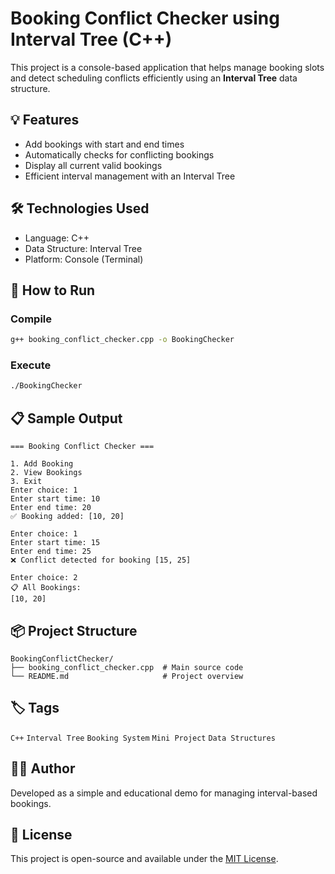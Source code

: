 
# Booking Conflict Checker using Interval Tree (C++)

This project is a console-based application that helps manage booking slots and detect scheduling conflicts efficiently using an **Interval Tree** data structure.

## 💡 Features
- Add bookings with start and end times
- Automatically checks for conflicting bookings
- Display all current valid bookings
- Efficient interval management with an Interval Tree

## 🛠️ Technologies Used
- Language: C++
- Data Structure: Interval Tree
- Platform: Console (Terminal)

## 🚀 How to Run

### Compile
```bash
g++ booking_conflict_checker.cpp -o BookingChecker
```

### Execute
```bash
./BookingChecker
```

## 📋 Sample Output
```
=== Booking Conflict Checker ===

1. Add Booking
2. View Bookings
3. Exit
Enter choice: 1
Enter start time: 10
Enter end time: 20
✅ Booking added: [10, 20]

Enter choice: 1
Enter start time: 15
Enter end time: 25
❌ Conflict detected for booking [15, 25]

Enter choice: 2
📋 All Bookings:
[10, 20]
```

## 📦 Project Structure
```
BookingConflictChecker/
├── booking_conflict_checker.cpp  # Main source code
└── README.md                     # Project overview
```

## 🏷️ Tags
`C++` `Interval Tree` `Booking System` `Mini Project` `Data Structures`

## 👨‍💻 Author
Developed as a simple and educational demo for managing interval-based bookings.

## 📄 License
This project is open-source and available under the [MIT License](LICENSE).
